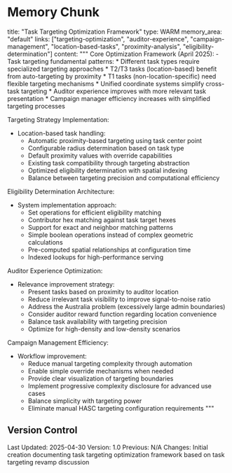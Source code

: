 # Memory Chunk

<chunk>
title: "Task Targeting Optimization Framework"
type: WARM
memory_area: "default"
links: ["targeting-optimization", "auditor-experience", "campaign-management", "location-based-tasks", "proximity-analysis", "eligibility-determination"]
content: """
Core Optimization Framework (April 2025):
- Task targeting fundamental patterns:
  * Different task types require specialized targeting approaches
  * T2/T3 tasks (location-based) benefit from auto-targeting by proximity
  * T1 tasks (non-location-specific) need flexible targeting mechanisms
  * Unified coordinate systems simplify cross-task targeting
  * Auditor experience improves with more relevant task presentation
  * Campaign manager efficiency increases with simplified targeting processes

Targeting Strategy Implementation:
- Location-based task handling:
  * Automatic proximity-based targeting using task center point
  * Configurable radius determination based on task type
  * Default proximity values with override capabilities
  * Existing task compatibility through targeting abstraction
  * Optimized eligibility determination with spatial indexing
  * Balance between targeting precision and computational efficiency

Eligibility Determination Architecture:
- System implementation approach:
  * Set operations for efficient eligibility matching
  * Contributor hex matching against task target hexes
  * Support for exact and neighbor matching patterns
  * Simple boolean operations instead of complex geometric calculations
  * Pre-computed spatial relationships at configuration time
  * Indexed lookups for high-performance serving

Auditor Experience Optimization:
- Relevance improvement strategy:
  * Present tasks based on proximity to auditor location
  * Reduce irrelevant task visibility to improve signal-to-noise ratio
  * Address the Australia problem (excessively large admin boundaries)
  * Consider auditor reward function regarding location convenience
  * Balance task availability with targeting precision
  * Optimize for high-density and low-density scenarios

Campaign Management Efficiency:
- Workflow improvement:
  * Reduce manual targeting complexity through automation
  * Enable simple override mechanisms when needed
  * Provide clear visualization of targeting boundaries
  * Implement progressive complexity disclosure for advanced use cases
  * Balance simplicity with targeting power
  * Eliminate manual HASC targeting configuration requirements
"""
</chunk>

## Version Control
Last Updated: 2025-04-30
Version: 1.0
Previous: N/A
Changes: Initial creation documenting task targeting optimization framework based on task targeting revamp discussion
